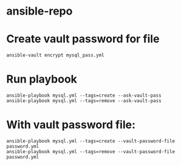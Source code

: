 # ansible-repo

# Create vault password for file
    ansible-vault encrypt mysql_pass.yml
# Run playbook
    ansible-playbook mysql.yml --tags=create --ask-vault-pass
    ansible-playbook mysql.yml --tags=remove --ask-vault-pass
# With vault password file:
    ansible-playbook mysql.yml --tags=create --vault-password-file password.yml
    ansible-playbook mysql.yml --tags=remove --vault-password-file password.yml

